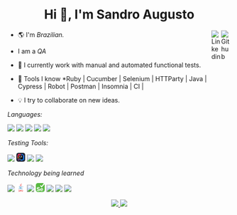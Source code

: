 <h1 align="center">Hi 👋, I'm Sandro Augusto</h1>

<a href="https://github.com/sandro-augusto/">
  <img align="right" alt="Github" width="22px" src="https://user-images.githubusercontent.com/50798883/196443439-71fee3b1-2665-451c-a8e0-9d322803b4f7.png" />
</a>
<a href="https://www.linkedin.com/in/sandro-augusto/">
  <img align="right" alt="Linkedin" width="22px" src="https://cdn.jsdelivr.net/gh/devicons/devicon/icons/linkedin/linkedin-original.svg" />
</a>

- 🌎 I'm *Brazilian.*

- I am a *QA*

- 🔭 I currently work with manual and automated functional tests.

- 🌱 Tools I know *Ruby | Cucumber | Selenium | HTTParty | Java | Cypress | Robot | Postman | Insomnia | CI |

- 💡 I try to collaborate on new ideas.


*Languages:*  

<code><img height="20" src="https://cdn.jsdelivr.net/gh/devicons/devicon/icons/javascript/javascript-original.svg"></code>
<code><img height="20" src="https://cdn.jsdelivr.net/gh/devicons/devicon/icons/css3/css3-original.svg"></code>
<code><img height="20" src="https://cdn.jsdelivr.net/gh/devicons/devicon/icons/html5/html5-original.svg"></code>
<code><img height="20" src="https://icons.iconarchive.com/icons/papirus-team/papirus-apps/256/python-icon.png"></code>
<code><img height="20" src="https://www.svgrepo.com/show/184143/java.svg"></code>
<br/>
<div>

*Testing Tools:*  

<code><img height="20" src="https://cdn.jsdelivr.net/gh/devicons/devicon/icons/vscode/vscode-original.svg"></code>
<code><img height="20" src="https://raw.githubusercontent.com/tandpfun/skill-icons/59059d9d1a2c092696dc66e00931cc1181a4ce1f/icons/Idea-Dark.svg"></code>
<code><img height="20" src="https://cdn.jsdelivr.net/gh/devicons/devicon/icons/git/git-original.svg"></code>
<code><img height="20" src="https://cdn.worldvectorlogo.com/logos/postman.svg"></code>
<br/>
<div>
  
*Technology being learned*

<code><img height="20" src="https://asset.brandfetch.io/idIq_kF0rb/idv3zwmSiY.jpeg"></code>
<code><img height="20" src="https://raw.githubusercontent.com/devicons/devicon/1119b9f84c0290e0f0b38982099a2bd027a48bf1/icons/java/java-original-wordmark.svg"></code>
<code><img height="20" src="https://www.svgrepo.com/show/353625/cucumber.svg"></code>
<code><img height="20" src="https://raw.githubusercontent.com/tandpfun/skill-icons/59059d9d1a2c092696dc66e00931cc1181a4ce1f/icons/Selenium.svg"></code>
<code><img height="20" src="https://junit.org/junit5/assets/img/junit5-logo.png"></code>
<code><img height="20" src="https://www.svgrepo.com/show/374049/robotframework.svg"></code>
<code><img height="20" src="https://cdn.worldvectorlogo.com/logos/appium.svg"></code>

<div align="center">
  <a href="https://github.com/sandro-augusto"><img height="180em" src="https://github-readme-stats.vercel.app/api?username=sandro-augusto&show_icons=true&theme=tokyonight&include_all_commits=true&count_private=true"/>
    <img height="180em" src="https://github-readme-stats.vercel.app/api/top-langs/?username=sandro-augusto&layout=compact&langs_count=7&theme=tokyonight"/>
</div>
